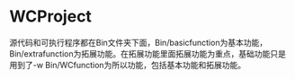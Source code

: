 # WCProject
源代码和可执行程序都在Bin文件夹下面，Bin/basicfunction为基本功能，Bin/extrafunction为拓展功能。在拓展功能里面拓展功能为重点，基础功能只是用到了-w
Bin/WCfunction为所以功能，包括基本功能和拓展功能。
